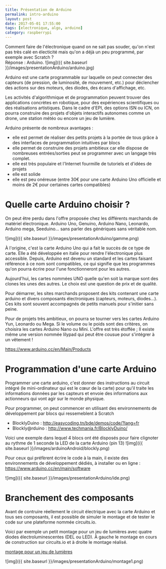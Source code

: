 ```yaml
---
title: Présentation de Arduino
permalink: intro-arduino
layout: post
date: 2017-05-01 17:55:00
tags: [electronique, algo, arduino]
category: raspberrypi
---
```


Comment faire de l'électronique quand on ne sait pas souder, qu'on n'est pas 
très calé en électicité mais qu'on a déjà un peu programmé, par exemple avec
Scratch ?  
Réponse  : Arduino.
![img]({{ site.baseurl }}/images/presentationArduino/arduino.jpg)


Arduino est une carte programmable sur laquelle on peut connecter des capteurs
(de pression, de luminosité, de mouvement, etc.) pour déclencher des actions sur 
des moteurs, des diodes, des écans d'affichage, etc.

Les activités d'algorithmique et de programmation peuvent trouver des
applications concrètes en robotique, pour des expériences scientifiques ou des
réalisations artistiques.
Dans le cadre d'EPI, des options ISN ou ICN, on pourra construire des projets
d'objets interactifs autonomes comme un drone, une station météo ou encore un 
jeu de lumière.

Arduino présente de nombreux avantages :
- elle est permet de réaliser des petits projets à la portée de tous grâce à des 
  interfaces de programmation intuitives par blocs
- elle permet de construire des projets ambitieux car elle dispose de nombreuses
  entrées/sorties peut se programmer avec un langage très complet.
- elle est très populaire et l'Internet fourmille de tutoriels et d'idées de
  projets
- elle est solide
- elle est peu onéreuse (entre 30€ pour une carte Arduino Uno officielle et 
  moins de 2€ pour certaines cartes compatibles)

# Quelle carte Arduino choisir ?

On peut être perdu dans l'offre proposée chez les différents marchands de
matériel électronique.  Arduino Uno, Genuino, Arduino Nano, Leonardo, Arduino
mega, Seeduino... sans parler des génériques sans véritable nom.

![img]({{ site.baseurl }}/images/presentationArduino/gamme.png)

À l'origine, c'est la carte Arduino Uno qui a fait le succès de ce type de
carte.  Elle a été développée en italie pour rendre l'électronique plus
accessible.  Depuis, Arduino est devenu un standard et les cartes faisant
référence à ce nom sont compatibles, ce qui signifie que les programmes qu'on
pourra écrire pour l'une fonctionneront pour les autres.

Aujourd'hui, les cartes nommées UNO quelle qu'en soit la marque sont des clones
les unes des autres. Le choix est une question de prix et de qualité.

Pour démarrer, les sites marchands proposent des kits contenant une carte
arduino et divers composants électroniques (capteurs, moteurs, diodes...).  Ces
kits sont souvent accompagnés de petits manuels pour s'initier sans peine.

Pour de projets très ambitieux, on pourra se tourner vers les cartes Arduino
Yun, Leonardo ou Mega.  Si le volume ou le poids sont des critères, on choisira
les cartes Arduino Nano ou Mini. L'offre est très étoffée ; Il existe même une
version nommée lilypad qui peut être cousue pour s'intégrer à un vêtement !

<https://www.arduino.cc/en/Main/Products>

# Programmation d'une carte Arduino

Programmer une carte arduino, c'est donner des instructions au circuit intégré
(le mini-ordinateur qui est le cœur de la carte) pour qu'il traite les
informations données par les capteurs et envoie des informations aux
actionneurs qui vont agir sur le monde physique.

Pour programmer, on peut commencer en utilisant des environnements de
développement par blocs qui ressemeblent à Scratch

- BlocklyDuino : <http://easycoding.tn/bde/demos/code/?lang=fr>
- Blockly@rduino : <http://www.techmania.fr/BlocklyDuino/>

Voici une exemple dans lequel 4 blocs ont été disposés pour faire clignoter
au rythme de 1 seconde la LED de la carte Arduino (pin 13)
![img]({{ site.baseurl }}/images/arduinoAndroid/blockly.png)

Pour ceux qui préfèrent écrire le code à la main, il existe des environnements 
de développement dédiés, à installer ou en ligne : 
<https://www.arduino.cc/en/main/software>

![img]({{ site.baseurl }}/images/presentationArduino/ide.png)

# Branchement des composants

Avant de contruire réellement le circuit électrique avec la carte Arduino et
tous ses composants, il est possible de simuler le montage et de tester le code
sur une plateforme nommée circuits.io.

Voici par exemple un petit montage pour un jeu de lumières avec quatre diodes
électroluminescentes (DEL ou LED). À gauche le montage en cours de construction
sur circuits.io et à droite le montage réalisé.

[montage pour un jeu de lumières](http://www.url.com)

![img]({{ site.baseurl }}/images/presentationArduino/montage1.png)

